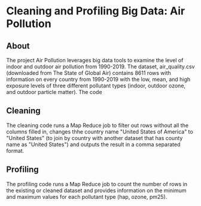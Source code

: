 # Cleaning and Profiling Big Data: Air Pollution

## About
The project Air Pollution leverages big data tools to examine the level of indoor and outdoor air pollution from 1990-2019. The dataset, air_quality.csv (downloaded from The State of Global Air) contains 8611 rows with information on every country from 1990-2019 with the low, mean, and high exposure levels of three different pollutant types (indoor, outdoor ozone, and outdoor particle matter). The code 

## Cleaning
The cleaning code runs a Map Reduce job to filter out rows without all the columns filled in, changes thhe country name "United States of America" to "United States" (to join by country with another dataset that has county name as "United States") and outputs the result in a comma separated format.

## Profiling
The profiling code runs a Map Reduce job to count the number of rows in the existing or cleaned dataset and provides information on the minimum and maximum values for each pollutant type (hap, ozone, pm25).